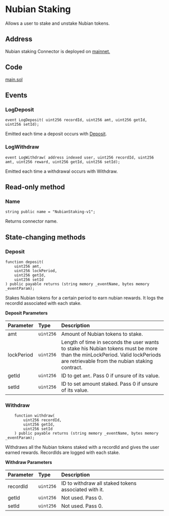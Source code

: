 # Nubian Staking

Allows a user to stake and unstake Nubian tokens.

## Address

Nubian staking Connector is deployed on [mainnet.](https://bscscan.com/address/0x0764C090a14E45Ae23F69732BeB28504f89D669A)

## Code

[main.sol](https://github.com/Open-Currency-Collective/Nubian-dsa-connectors/blob/master/contracts/connectors/nubian_staking/main.sol)

## Events

### LogDeposit

```text
event LogDeposit( uint256 recordId, uint256 amt, uint256 getId, uint256 setId);
```

Emitted each time a deposit occurs with [Deposit](nubian-staking.md#deposit).

### LogWithdraw

```text
event LogWithdraw( address indexed user, uint256 recordId, uint256 amt, uint256 reward, uint256 getId, uint256 setId);
```

Emitted each time a withdrawal occurs with Withdraw.

## Read-only method

### Name

```text
string public name = "NubianStaking-v1";
```

Returns connector name.

## State-changing methods

### Deposit

```text
function deposit(
    uint256 amt,
    uint256 lockPeriod,
    uint256 getId,
    uint256 setId
) public payable returns (string memory _eventName, bytes memory _eventParam);
```

Stakes Nubian tokens for a certain period to earn nubian rewards. It logs the recordId associated with each stake.

**Deposit Parameters**

| Parameter | Type | Description |
| :--- | :--- | :--- |
| amt | `uint256` | Amount of Nubian tokens to stake. |
| lockPeriod | `uint256` | Length of time in seconds the user wants to stake his Nubian tokens must be more than the minLockPeriod. Valid lockPeriods are retrievable from the nubian staking contract. |
| getId | `uint256` | ID to get `amt`. Pass 0 if unsure of its value. |
| setId | `uint256` | ID to set amount staked. Pass 0 if unsure of its value. |

### Withdraw

```text
    function withdraw(
        uint256 recordId,
        uint256 getId,
        uint256 setId
    ) public payable returns (string memory _eventName, bytes memory _eventParam);
```

Withdraws all the Nubian tokens staked with a recordId and gives the user earned rewards. RecordIds are logged with each stake.

**Withdraw Parameters**

| Parameter | Type | Description |
| :--- | :--- | :--- |
| recordId | `uint256` | ID to withdraw all staked tokens associated with it. |
| getId | `uint256` | Not used. Pass 0. |
| setId | `uint256` | Not used. Pass 0. |

